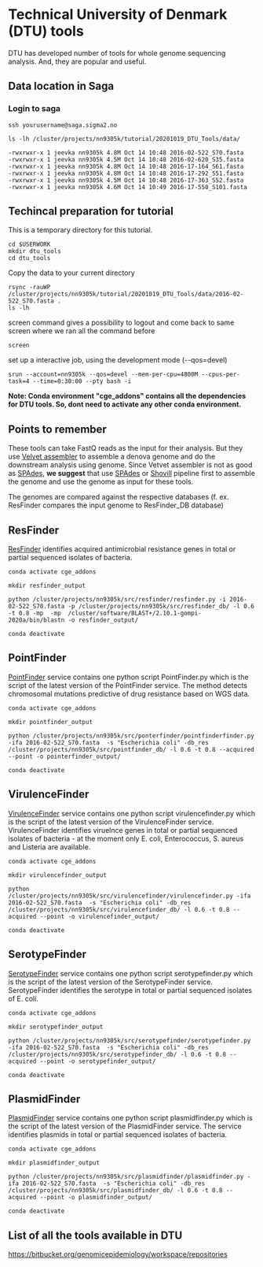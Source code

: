 # Technical University of Denmark (DTU) tools
DTU has developed number of tools for whole genome sequencing analysis. And, they are popular and useful. 

## Data location in Saga
### Login to saga

```
ssh yourusername@saga.sigma2.no
     
ls -lh /cluster/projects/nn9305k/tutorial/20201019_DTU_Tools/data/
     
-rwxrwxr-x 1 jeevka nn9305k 4.8M Oct 14 10:48 2016-02-522_S70.fasta
-rwxrwxr-x 1 jeevka nn9305k 4.5M Oct 14 10:48 2016-02-620_S35.fasta
-rwxrwxr-x 1 jeevka nn9305k 4.8M Oct 14 10:48 2016-17-164_S61.fasta
-rwxrwxr-x 1 jeevka nn9305k 4.8M Oct 14 10:48 2016-17-292_S51.fasta
-rwxrwxr-x 1 jeevka nn9305k 4.5M Oct 14 10:48 2016-17-363_S52.fasta
-rwxrwxr-x 1 jeevka nn9305k 4.6M Oct 14 10:49 2016-17-550_S101.fasta
```  

## Techincal preparation for tutorial
This is a temporary directory for this tutorial.

```
cd $USERWORK
mkdir dtu_tools
cd dtu_tools
```

Copy the data to your current directory 

```
rsync -rauWP /cluster/projects/nn9305k/tutorial/20201019_DTU_Tools/data/2016-02-522_S70.fasta .
ls -lh
```

screen command gives a possibility to logout and come back to same screen where we ran all the command before
```
screen
```

set up a interactive job, using the development mode (--qos=devel)
```
srun --account=nn9305k --qos=devel --mem-per-cpu=4800M --cpus-per-task=4 --time=0:30:00 --pty bash -i
```

**Note: Conda environment "cge_addons" contains all the dependencies for DTU tools. So, dont need to activate any other conda environment.**

## Points to remember
These tools can take FastQ reads as the input for their analysis. But they use [Velvet assembler](https://www.ebi.ac.uk/~zerbino/velvet/) to assemble a denova genome and do the downstream analysis using genome.
Since Vetvet assembler is not as good as [SPAdes](https://www.ncbi.nlm.nih.gov/pmc/articles/PMC3342519/), **we suggest** that use [SPAdes]((https://www.ncbi.nlm.nih.gov/pmc/articles/PMC3342519/)) or [Shovill](https://github.com/tseemann/shovill) pipeline first to assemble the genome and use the genome as input for these tools.

The genomes are compared against the respective databases (f. ex. ResFinder compares the input genome to ResFinder_DB database)

## ResFinder
[ResFinder](https://bitbucket.org/genomicepidemiology/resfinder/src/master/) identifies acquired antimicrobial resistance genes in total or partial sequenced isolates of bacteria.

```
conda activate cge_addons

mkdir resfinder_output

python /cluster/projects/nn9305k/src/resfinder/resfinder.py -i 2016-02-522_S70.fasta -p /cluster/projects/nn9305k/src/resfinder_db/ -l 0.6 -t 0.8 -mp  -mp  /cluster/software/BLAST+/2.10.1-gompi-2020a/bin/blastn -o resfinder_output/ 

conda deactivate
```

## PointFinder
[PointFinder](https://bitbucket.org/genomicepidemiology/pointfinder/src/master/) service contains one python script PointFinder.py which is the script of the latest version of the PointFinder service. The method detects chromosomal mutations predictive of drug resistance based on WGS data.


```
conda activate cge_addons

mkdir pointfinder_output

python /cluster/projects/nn9305k/src/ponterfinder/pointfinderfinder.py -ifa 2016-02-522_S70.fasta  -s "Escherichia coli" -db_res /cluster/projects/nn9305k/src/pointfinder_db/ -l 0.6 -t 0.8 --acquired --point -o pointerfinder_output/ 

conda deactivate
```

## VirulenceFinder
[VirulenceFinder](https://bitbucket.org/genomicepidemiology/virulencefinder/src/master/) service contains one python script virulencefinder.py which is the script of the latest version of the VirulenceFinder service. VirulenceFinder identifies viruelnce genes in total or partial sequenced isolates of bacteria - at the moment only E. coli, Enterococcus, S. aureus and Listeria are available.

```
conda activate cge_addons

mkdir virulencefinder_output

python /cluster/projects/nn9305k/src/virulencefinder/virulencefinder.py -ifa 2016-02-522_S70.fasta  -s "Escherichia coli" -db_res /cluster/projects/nn9305k/src/virulencefinder_db/ -l 0.6 -t 0.8 --acquired --point -o virulencefinder_output/ 

conda deactivate
```

## SerotypeFinder
[SerotypeFinder](https://bitbucket.org/genomicepidemiology/serotypefinder/src/master/) service contains one python script serotypefinder.py which is the script of the latest version of the SerotypeFinder service. SerotypeFinder identifies the serotype in total or partial sequenced isolates of E. coli.

```
conda activate cge_addons

mkdir serotypefinder_output

python /cluster/projects/nn9305k/src/serotypefinder/serotypefinder.py -ifa 2016-02-522_S70.fasta  -s "Escherichia coli" -db_res /cluster/projects/nn9305k/src/serotypefinder_db/ -l 0.6 -t 0.8 --acquired --point -o serotypefinder_output/ 

conda deactivate
```

## PlasmidFinder
[PlasmidFinder](https://bitbucket.org/genomicepidemiology/plasmidfinder/src/master/) service contains one python script plasmidfinder.py which is the script of the latest version of the PlasmidFinder service. The service identifies plasmids in total or partial sequenced isolates of bacteria.


```
conda activate cge_addons

mkdir plasmidfinder_output

python /cluster/projects/nn9305k/src/plasmidfinder/plasmidfinder.py -ifa 2016-02-522_S70.fasta  -s "Escherichia coli" -db_res /cluster/projects/nn9305k/src/plasmidfinder_db/ -l 0.6 -t 0.8 --acquired --point -o plasmidfinder_output/ 

conda deactivate
```

## List of all the tools available in DTU

https://bitbucket.org/genomicepidemiology/workspace/repositories
